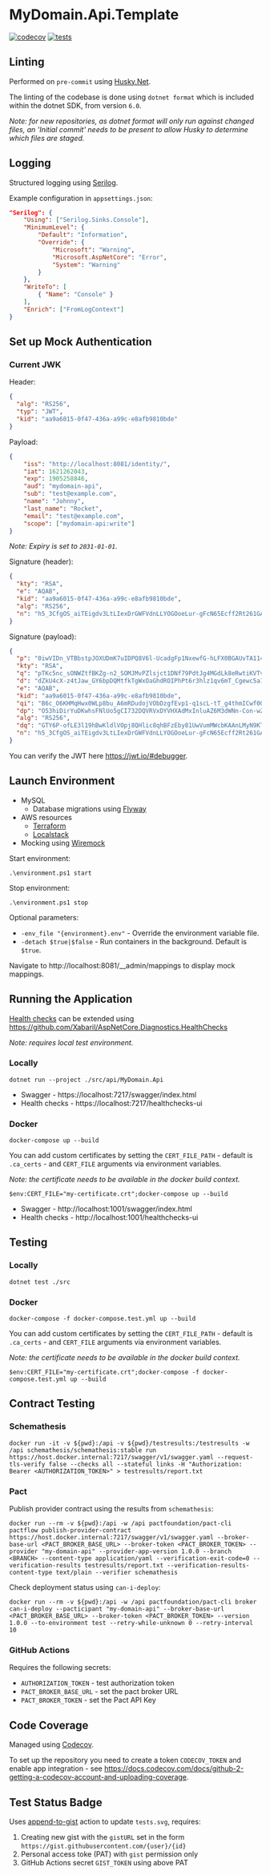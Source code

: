 # MyDomain.Api.Template

[![codecov](https://codecov.io/gh/matteus6007/MyDomain.Api.Template/branch/main/graph/badge.svg)](https://codecov.io/gh/matteus6007/MyDomain.Api.Template) [![tests](https://gist.githubusercontent.com/matteus6007/bcdf0ee6170070c0fcc68059569e76a7/raw/tests.svg)](https://gist.githubusercontent.com/matteus6007/bcdf0ee6170070c0fcc68059569e76a7/raw/tests.svg)

## Linting

Performed on `pre-commit` using [Husky.Net](https://alirezanet.github.io/Husky.Net/).

The linting of the codebase is done using `dotnet format` which is included within the dotnet SDK, from version `6.0`.

_Note: for new repositories, as dotnet format will only run against changed files, an 'Initial commit' needs to be present to allow Husky to determine which files are staged._

## Logging

Structured logging using [Serilog](https://serilog.net/).

Example configuration in `appsettings.json`:

```json
"Serilog": {
    "Using": ["Serilog.Sinks.Console"],
    "MinimumLevel": {
        "Default": "Information",
        "Override": {
            "Microsoft": "Warning",
            "Microsoft.AspNetCore": "Error",
            "System": "Warning"
        }
    },
    "WriteTo": [
        { "Name": "Console" }
    ],
    "Enrich": ["FromLogContext"]
}
```

## Set up Mock Authentication

### Current JWK

Header:

```json
{
  "alg": "RS256",
  "typ": "JWT",
  "kid": "aa9a6015-0f47-436a-a99c-e8afb9810bde"
}
```

Payload:

```json
{
    "iss": "http://localhost:8081/identity/",
    "iat": 1621262043,
    "exp": 1905258846,
    "aud": "mydomain-api",
    "sub": "test@example.com",
    "name": "Johnny",
    "last_name": "Rocket",
    "email": "test@example.com",
    "scope": ["mydomain-api:write"]
}
```

*Note: Expiry is set to `2031-01-01`.*

Signature (header):

```json
{
  "kty": "RSA",
  "e": "AQAB",
  "kid": "aa9a6015-0f47-436a-a99c-e8afb9810bde",
  "alg": "RS256",
  "n": "h5_3CfgOS_aiTEigdv3LtLIexDrGWFVdnLLYOGOoeLur-gFcN65Ecff2Rt261GAUOTJYCcr0GPhz3wRcBH0r2-aJOYNfgzupo8iL-tjngGb_U8pFeZqSXGoeP4mG8FcN4wnKSoeMYMeLoUZhli3YE1RtjBb17ckUEJaX7q9PzJvubQZnqChWFjxkAf8Fa8ZuzBVqP_2_hm-09Ly7DTRl994DqLC3cchvtFC5wFaq_wABg43cvQn9ipmfx-oWg3uOTmlQjJmnrLbFkTnrSBLDMZCa6IpscphEbatwhAtrxTCfJf0L_kDpuj6scdeIUSj62vdsi_wDWXGz5cQxLLMQyQ"
}
```

Signature (payload):

```json
{
  "p": "0iwVIDn_VTBbstpJOXUDmK7uIDPQ8V6l-UcadgFp1NxewfG-hLFX0BGAUvTA114vY-6PiepkPEBsetJRG6gj3b7yZj1M-iWaJGccne59sOLScYkeicTn0MhgglM0DHDU0DRR-DRxHA4O2DTFFy-FUHrGJ6xBr9K6RHIYNly_Zjk",
  "kty": "RSA",
  "q": "pTKc5nc_sONWZtfBKZg-n2_SOMJMvPZlsjct1DNf79PdtJg4MGdLk8eRwtiKVTvGU-gy_3EZwJFxIMC3PIVpfrS2Jiod4iIv1yUzynpZchd9HgZ2N3I2XDBeOYLpYVenySIqkiFlBgGGd5ZoLbixdJpZDOpEATGo68xloSp_fxE",
  "d": "dZkU4cX-z4tJaw_GY6bpDQMtfkTgWxOaGhdROIPhPt6r3hlz1qv6mT_Cgewc5a1xm661e7hJM6WrAwOKrjHC5-fbsMzi8q23CFcKWTXedg3Y8tR-rVSD-DHjjIA5SwiQ9_4zM7CY3gnoXqziTQ_vPcOFQWVfVRF3nnKVxtaoQObmuLwdX7sqLymuCeo7J-1IY79RQFdTURpGwjlw55Z9xdikvrHW-2kOAMst6b5bmEz1WSjsYba9oXEVzKy5F1V0URO4f-01W4ueF-hKHDpdT8vMhRRvpyDUWgQtHmswQf_u0d_BjUEZZDd6KOGVldf_HE_BJcu01B_DtDVh4f77AQ",
  "e": "AQAB",
  "kid": "aa9a6015-0f47-436a-a99c-e8afb9810bde",
  "qi": "B6c_O6KHMqHwx0WLp8bu_A6mRDudojVObDzgfEvp1-q1scL-tT_g4thmICwf0Qn9FaxpKa1Xr_hdV_VrQ9drRs73T0VtkXHpweiH3DKLr6Fx_i0bAFeKzc2R32KLmNCYtQB6VuKwP2CIAwVFmGXmoIZEaB32hjihOyNEjjaAEIs",
  "dp": "O53hiDirYuDKwhsFNlUo5gCI732DQVRVxDYVHXAdMxInluAZ6M3dWNn-Con-wZin3LLo6HgiYqzrmJNcCnpRYi8t1y6ATVypMrZE-c-Su8A7bZU1omLGVwTfy1gKpZTD6SNONRe7Ffgu4clmNsN2D3QkDVDheRxPVeb_UzxP1pE",
  "alg": "RS256",
  "dq": "GTY6P-ofLE3l19hBwKldlVOpj8QHlic8qhBFzEby81UwVumMWcbKAAnLMyN9KTjwMcoUTmvidEM-MrN2w6PQz-egjP6MhQCWsI0a9GHr2L_A9p4h2KBzr2oqVziliZepIcc3HApAssP007d-usufOZ58zL3MFyqPDz2onQoxXyE",
  "n": "h5_3CfgOS_aiTEigdv3LtLIexDrGWFVdnLLYOGOoeLur-gFcN65Ecff2Rt261GAUOTJYCcr0GPhz3wRcBH0r2-aJOYNfgzupo8iL-tjngGb_U8pFeZqSXGoeP4mG8FcN4wnKSoeMYMeLoUZhli3YE1RtjBb17ckUEJaX7q9PzJvubQZnqChWFjxkAf8Fa8ZuzBVqP_2_hm-09Ly7DTRl994DqLC3cchvtFC5wFaq_wABg43cvQn9ipmfx-oWg3uOTmlQjJmnrLbFkTnrSBLDMZCa6IpscphEbatwhAtrxTCfJf0L_kDpuj6scdeIUSj62vdsi_wDWXGz5cQxLLMQyQ"
}
```

You can verify the JWT here https://jwt.io/#debugger.

## Launch Environment

* MySQL
  * Database migrations using [Flyway](https://flywaydb.org/)
* AWS resources
  * [Terraform](https://registry.terraform.io/providers/hashicorp/aws/latest/docs/guides/custom-service-endpoints#localstack)
  * [Localstack](https://github.com/localstack/localstack)
* Mocking using [Wiremock](https://wiremock.org/docs/overview/)

Start environment:

```shell
.\environment.ps1 start
```

Stop environment:

```shell
.\environment.ps1 stop
```

Optional parameters:

* `-env_file "{environment}.env"` - Override the environment variable file.
* `-detach $true|$false` - Run containers in the background. Default is `$true`.

Navigate to http://localhost:8081/__admin/mappings to display mock mappings.

## Running the Application

[Health checks](https://docs.microsoft.com/en-us/aspnet/core/host-and-deploy/health-checks) can be extended using https://github.com/Xabaril/AspNetCore.Diagnostics.HealthChecks

_Note: requires local test environment._

### Locally

```shell
dotnet run --project ./src/api/MyDomain.Api
```

* Swagger - https://localhost:7217/swagger/index.html
* Health checks - https://localhost:7217/healthchecks-ui

### Docker

```shell
docker-compose up --build
```

You can add custom certificates by setting the `CERT_FILE_PATH` - default is `.ca_certs` - and `CERT_FILE` arguments via environment variables.

_Note: the certificate needs to be available in the docker build context._

```shell
$env:CERT_FILE="my-certificate.crt";docker-compose up --build
```

* Swagger - http://localhost:1001/swagger/index.html
* Health checks - http://localhost:1001/healthchecks-ui

## Testing

### Locally

```shell
dotnet test ./src
```

### Docker

```shell
docker-compose -f docker-compose.test.yml up --build
```

You can add custom certificates by setting the `CERT_FILE_PATH` - default is `.ca_certs` - and `CERT_FILE` arguments via environment variables.

_Note: the certificate needs to be available in the docker build context._

```shell
$env:CERT_FILE="my-certificate.crt";docker-compose -f docker-compose.test.yml up --build
```

## Contract Testing

### Schemathesis

```shell
docker run -it -v ${pwd}:/api -v ${pwd}/testresults:/testresults -w /api schemathesis/schemathesis:stable run https://host.docker.internal:7217/swagger/v1/swagger.yaml --request-tls-verify false --checks all --stateful links -H "Authorization: Bearer <AUTHORIZATION_TOKEN>" > testresults/report.txt
```

### Pact

Publish provider contract using the results from `schemathesis`:

```shell
docker run --rm -v ${pwd}:/api -w /api pactfoundation/pact-cli pactflow publish-provider-contract https://host.docker.internal:7217/swagger/v1/swagger.yaml --broker-base-url <PACT_BROKER_BASE_URL> --broker-token <PACT_BROKER_TOKEN> --provider "my-domain-api" --provider-app-version 1.0.0 --branch <BRANCH> --content-type application/yaml --verification-exit-code=0 --verification-results testresults/report.txt --verification-results-content-type text/plain --verifier schemathesis
```

Check deployment status using `can-i-deploy`:

```shell
docker run --rm -v ${pwd}:/api -w /api pactfoundation/pact-cli broker can-i-deploy --pacticipant "my-domain-api" --broker-base-url <PACT_BROKER_BASE_URL> --broker-token <PACT_BROKER_TOKEN> --version 1.0.0 --to-environment test --retry-while-unknown 0 --retry-interval 10
```

### GitHub Actions

Requires the following secrets:

* `AUTHORIZATION_TOKEN` - test authorization token
* `PACT_BROKER_BASE_URL` - set the pact broker URL
* `PACT_BROKER_TOKEN` - set the Pact API Key

## Code Coverage

Managed using [Codecov](https://about.codecov.io/).

To set up the repository you need to create a token `CODECOV_TOKEN` and enable app integration - see https://docs.codecov.com/docs/github-2-getting-a-codecov-account-and-uploading-coverage.

## Test Status Badge

Uses [append-to-gist](https://github.com/marketplace/actions/append-to-gist) action to update `tests.svg`, requires:

1. Creating new gist with the `gistURL` set in the form `https://gist.githubusercontent.com/{user}/{id}`
2. Personal access toke (PAT) with `gist` permission only
3. GitHub Actions secret `GIST_TOKEN` using above PAT
